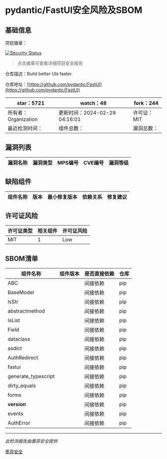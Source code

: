 # pydantic/FastUI安全风险及SBOM

## 基础信息

项目徽章：

[![Security Status](https://www.murphysec.com/platform3/v31/badge/1764722688333930496.svg)](https://www.murphysec.com/console/report/1764362267383369728/1764722688333930496)

> 点击徽章可查看详细项目安全报告

仓库描述：Build better UIs faster.

仓库地址：[https://github.com/pydantic/FastUI](https://github.com/pydantic/FastUI)

| star：5721 | watch：48 | fork：244 |
| ----------- | -------------- | ------------ |
| 所有者：Organization | 更新时间：2024-02-29 04:16:01 | 许可证：MIT |
| 最近检测时间： | 组件总数： | 漏洞总数： |




## 漏洞列表

| 漏洞名称 | 漏洞类型 | MPS编号 | CVE编号 | 漏洞等级 |
| ------- | ------ | ------- | ------ | ----- |





## 缺陷组件

| 组件名称 | 版本 | 最小修复版本 | 依赖关系 | 修复建议 |
| -------- | ---- | ------------ | -------- | -------- |





## 许可证风险

| 许可证类型 | 相关组件 | 许可证风险 |
| ---------- | -------- | ---------- |
|MIT|1|Low|




## SBOM清单

| 组件名称 | 组件版本 | 是否直接依赖 | 仓库 |
| -------- | -------- | ------------ | ---- |
|ABC||间接依赖|pip|
|BaseModel||间接依赖|pip|
|IsStr||间接依赖|pip|
|abstractmethod||间接依赖|pip|
|IsList||间接依赖|pip|
|Field||间接依赖|pip|
|dataclass||间接依赖|pip|
|asdict||间接依赖|pip|
|AuthRedirect||间接依赖|pip|
|fastui||间接依赖|pip|
|generate_typescript||间接依赖|pip|
|dirty_equals||间接依赖|pip|
|forms||间接依赖|pip|
|__version__||间接依赖|pip|
|events||间接依赖|pip|
|AuthError||间接依赖|pip|


------

*此检测报告由墨菲安全提供*

[墨菲安全](www.murphysec.com)